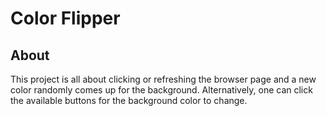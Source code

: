 # Color Flipper
## About
  This project is all about clicking or refreshing the browser page and a new color randomly comes up for the background. Alternatively, one can click the available buttons for the background color to change.
